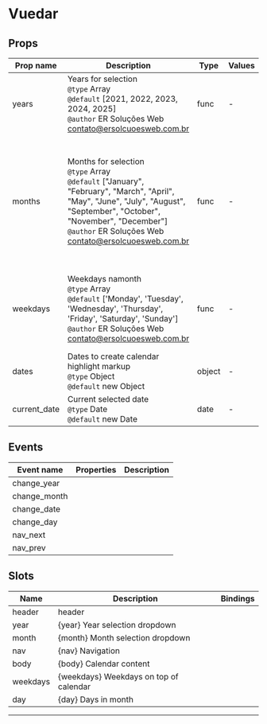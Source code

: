 # Vuedar

## Props

| Prop name    | Description                                                                                                                                                                                                                                   | Type   | Values | Default                                                                                                                          |
| ------------ | --------------------------------------------------------------------------------------------------------------------------------------------------------------------------------------------------------------------------------------------- | ------ | ------ | -------------------------------------------------------------------------------------------------------------------------------- |
| years        | Years for selection<br/>`@type` Array<br/>`@default` [2021, 2022, 2023, 2024, 2025]<br/>`@author` ER Soluções Web <contato@ersolcuoesweb.com.br>                                                                                              | func   | -      | () => [2021, 2022, 2023, 2024, 2025]                                                                                             |
| months       | Months for selection<br/>`@type` Array<br/>`@default` ["January", "February", "March", "April", "May", "June", "July", "August", "September", "October", "November", "December"]<br/>`@author` ER Soluções Web <contato@ersolcuoesweb.com.br> | func   | -      | () => ["January", "February", "March", "April", "May", "June", "July", "August", "September", "October", "November", "December"] |
| weekdays     | Weekdays namonth<br/>`@type` Array<br/>`@default` ['Monday', 'Tuesday', 'Wednesday', 'Thursday', 'Friday', 'Saturday', 'Sunday']<br/>`@author` ER Soluções Web <contato@ersolcuoesweb.com.br>                                                 | func   | -      | () => ['Monday', 'Tuesday', 'Wednesday', 'Thursday', 'Friday', 'Saturday', 'Sunday']                                             |
| dates        | Dates to create calendar highlight markup<br/>`@type` Object<br/>`@default` new Object                                                                                                                                                        | object | -      | () => new Object                                                                                                                 |
| current_date | Current selected date<br/>`@type` Date<br/>`@default` new Date                                                                                                                                                                                | date   | -      | () => new Date()                                                                                                                 |

## Events

| Event name   | Properties | Description |
| ------------ | ---------- | ----------- |
| change_year  |            |
| change_month |            |
| change_date  |            |
| change_day   |            |
| nav_next     |            |
| nav_prev     |            |

## Slots

| Name     | Description                            | Bindings |
| -------- | -------------------------------------- | -------- |
| header   | header                                 |          |
| year     | {year} Year selection dropdown         |          |
| month    | {month} Month selection dropdown       |          |
| nav      | {nav} Navigation                       |          |
| body     | {body} Calendar content                |          |
| weekdays | {weekdays} Weekdays on top of calendar |          |
| day      | {day} Days in month                    |          |

---
